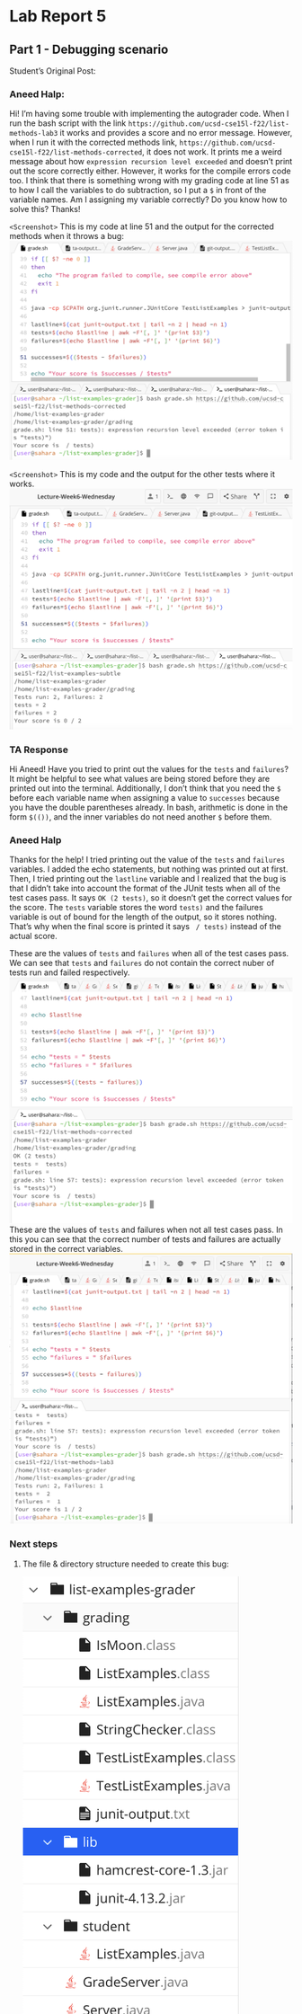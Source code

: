 <br><br><br><br><br><br><br><br><br><br><br><br><br><br><br><br><br><br><br>





















# Lab Report 5 

## Part 1 - Debugging scenario 

Student’s Original Post:
 ### Aneed Halp: 
Hi! I’m having some trouble with implementing the autograder code. 
When I run the bash script with the link `https://github.com/ucsd-cse15l-f22/list-methods-lab3` 
it works and provides a score and no error message. However, when I run it with the corrected methods link, 
`https://github.com/ucsd-cse15l-f22/list-methods-corrected`, it does not work. It prints me a weird message about how 
`expression recursion level exceeded` and doesn’t print out the score correctly either. However, it works for the compile 
errors code too. I think that there is something wrong with my grading code at line 51 as to how I call the variables to 
do subtraction, so I put a `$` in front of the variable names. Am I assigning my variable correctly? Do you know how to 
solve this? 
Thanks!

`<Screenshot>` This is my code at line 51 and the output for the corrected methods when it throws a bug: ![Image](step_1_student_list_correct_bug.png)

`<Screenshot>` This is my code and the output for the other tests where it works. ![Image](step_1_student_subtle_bug.png)

### TA Response 
Hi Aneed! 
Have you tried to print out the values for the `tests` and `failures`? It might be helpful to see what 
values are being stored before they are printed out into the terminal. Additionally, I don’t think that 
you need the `$` before each variable name when assigning a value to `successes` because you have the 
double parentheses already. In bash, arithmetic is done in the form `$(())`, and the inner variables do 
not need another `$` before them.

### Aneed Halp
Thanks for the help! I tried printing out the value of the `tests` and `failures` variables. I added the echo statements, 
but nothing was printed out at first. Then, I tried printing out the `lastline` variable and I realized that the bug is 
that I didn’t take into account the format of the JUnit tests when all of the test cases pass. It says `OK (2 tests)`, 
so it doesn’t get the correct values for the score. The `tests` variable stores the word `tests)` and the failures variable is out of bound for the length of the output, so it stores nothing. That’s why when the final score is printed it says ` / tests)` instead of the actual score.

<Screenshot> These are the values of `tests` and `failures` when all of the test cases pass. We can see that `tests` and `failures` do not contain the correct nuber of tests run and failed respectively.
![Image](student-finds-bug.png)
<Screenshot> These are the values of `tests` and failures when not all test cases pass. In this you can see that the correct number of tests and failures are actually stored in the correct variables. 
![Image](student-finds-bug2.png)

### Next steps 
1. The file & directory structure needed to create this bug:
  * ![Image](directory-structure-bug.png)
2. The contents of each file (excluding `.class` files and other files I cannot open) before fixing the bug:
 * `list-examples-grader/grading/ListExamples.java`
    *  ![Image](student-list-examples-java.png) 
 *  `list-examples-grader/grading/TestListExamples.java`
     *  ![Image](student-test-list-examples-java.png)
 * `list-examples-grader/grading/junit-output.txt`
     * ![Image](student-junit-output-txt.png)
 * `list-examples-grader/student/ListExamples.java`
     * ![Image](student-student-list-examples.png)
 * `list-examples-grader/GradeServer.java`
     * ![Image](main-grade-server.png)
 * `list-examples-grader/Server.java`
     * ![Image](main-server.png)
 * `list-examples-grader/TestListExamples.java`
     * ![Image](main-test-list-examples.png)
 * `list-examples-grader/git-output.txt`
     * ![Image](git-output.png)
 * `list-examples-grader/grade.sh`
     * ![Image](grade-sh.png)
 * `list-examples-grader/ta-output.txt`
     * ![Image](ta-output.png)
   
3. The full command line (or lines) you ran to trigger the bug:
   * bash grade.sh https://github.com/ucsd-cse15l-f22/list-methods-corrected
   
4. A description of what to edit to fix the bug
* In order to fix the bug, I would create an if-else statement in grade.sh in order to account for the case where all test cases pass. I would create a variable to store the first word of the line, and if that word is `OK`, this means that all tests passed in JUnit, so I would print that they received a full score, and this would ensure that this edge case is taken care of before the general format is used for tests where not all of them passed. I would include a code block like the one below before I check the cases for when not all tests pass:
   ```
   checkAllPass=$(echo $endLine | awk '{print $1 }')
   if [[ $checkAllPass == "OK" ]]
   then
      echo "Score: 100%"
      exit 0
   fi
  ```

## Part 2 - Reflection
Something that I learned from my lab experience in the second half of this quarter that I didn't know before was VIM and editing from the terminal. It was very cool because I didn’t know that you could open and edit files in the terminal, and I thought that the terminal was only for running programs or navigating file systems and such, so it was really cool being able to open the java files in vim. Previously, when I was going to make commits in Github, sometimes my terminal would freeze and my keyboard would not be working properly, and I was always very confused because I didn’t know how to escape the mode, but now I realize that I was in vim, and I now know how to navigate using when i’m in the ‘normal’ mode for vim (`:q`). Finally, I enjoyed learning about the shortcuts that vim has, such as the `w` key that allows you to jump forwards to the start of a word, `0` that lets you jump to the start of the line, and how the different keys can be used in conjunction with each other, (i.e. `10 j` that lets you move down 10 lines.)







